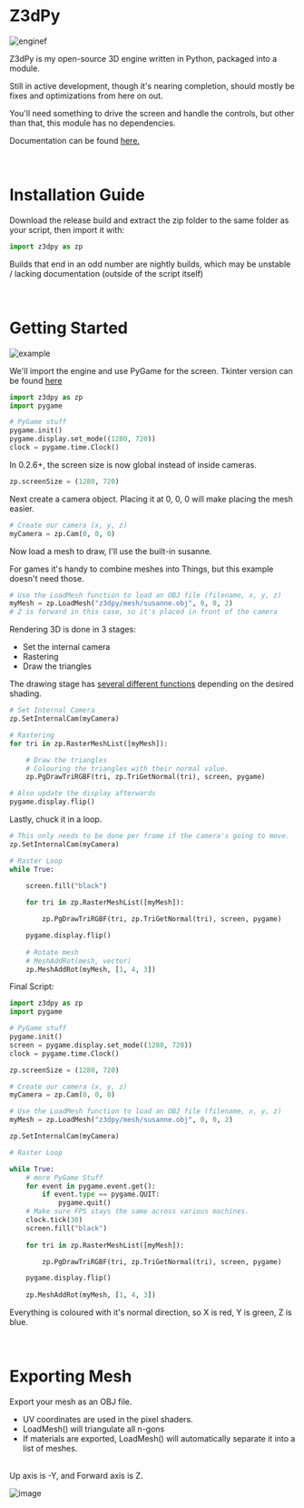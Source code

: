 # Z3dPy
![enginef](https://github.com/ZackWilde27/Z3dPy/assets/115175938/072e0f64-a536-4ae9-bc7e-60f542c3f950)

Z3dPy is my open-source 3D engine written in Python, packaged into a module.

Still in active development, though it's nearing completion, should mostly be fixes and optimizations from here on out.

You'll need something to drive the screen and handle the controls, but other than that, this module has no dependencies.

Documentation can be found <a href="https://github.com/ZackWilde27/pythonRasterizer/wiki">here.</a>

<br>

# Installation Guide

Download the release build and extract the zip folder to the same folder as your script, then import it with:
```python
import z3dpy as zp
```

Builds that end in an odd number are nightly builds, which may be unstable / lacking documentation (outside of the script itself)

<br>

# Getting Started

![example](https://github.com/ZackWilde27/Z3dPy/assets/115175938/49541f9d-d88c-491c-934f-5e22b65402b2)

We'll import the engine and use PyGame for the screen. Tkinter version can be found <a href="https://github.com/ZackWilde27/Z3dPy/wiki/Tkinter">here</a>

```python
import z3dpy as zp
import pygame

# PyGame stuff
pygame.init()
pygame.display.set_mode((1280, 720))
clock = pygame.time.Clock()
```

In 0.2.6+, the screen size is now global instead of inside cameras.
```python
zp.screenSize = (1280, 720)
```

Next create a camera object. Placing it at 0, 0, 0 will make placing the mesh easier.

```python
# Create our camera (x, y, z)
myCamera = zp.Cam(0, 0, 0)
```

Now load a mesh to draw, I'll use the built-in susanne.

For games it's handy to combine meshes into Things, but this example doesn't need those.

```python
# Use the LoadMesh function to load an OBJ file (filename, x, y, z)
myMesh = zp.LoadMesh("z3dpy/mesh/susanne.obj", 0, 0, 2)
# Z is forward in this case, so it's placed in front of the camera
```

Rendering 3D is done in 3 stages:
- Set the internal camera
- Rastering
- Draw the triangles

The drawing stage has <a href="https://github.com/ZackWilde27/Z3dPy/wiki/Drawing-Triangles">several different functions</a> depending on the desired shading.

```python
# Set Internal Camera
zp.SetInternalCam(myCamera)

# Rastering
for tri in zp.RasterMeshList([myMesh]):

    # Draw the triangles
    # Colouring the triangles with their normal value.
    zp.PgDrawTriRGBF(tri, zp.TriGetNormal(tri), screen, pygame)

# Also update the display afterwards
pygame.display.flip()
```

Lastly, chuck it in a loop.

```python
# This only needs to be done per frame if the camera's going to move.
zp.SetInternalCam(myCamera)

# Raster Loop
while True:

    screen.fill("black")
    
    for tri in zp.RasterMeshList([myMesh]):

        zp.PgDrawTriRGBF(tri, zp.TriGetNormal(tri), screen, pygame)

    pygame.display.flip()
    
    # Rotate mesh
    # MeshAddRot(mesh, vector)
    zp.MeshAddRot(myMesh, [1, 4, 3])
```

Final Script:

```python
import z3dpy as zp
import pygame

# PyGame stuff
pygame.init()
screen = pygame.display.set_mode((1280, 720))
clock = pygame.time.Clock()

zp.screenSize = (1280, 720)

# Create our camera (x, y, z)
myCamera = zp.Cam(0, 0, 0)

# Use the LoadMesh function to load an OBJ file (filename, x, y, z)
myMesh = zp.LoadMesh("z3dpy/mesh/susanne.obj", 0, 0, 2)

zp.SetInternalCam(myCamera)

# Raster Loop

while True:
    # more PyGame Stuff
    for event in pygame.event.get():
        if event.type == pygame.QUIT:
            pygame.quit()
    # Make sure FPS stays the same across various machines.
    clock.tick(30)
    screen.fill("black")
    
    for tri in zp.RasterMeshList([myMesh]):

        zp.PgDrawTriRGBF(tri, zp.TriGetNormal(tri), screen, pygame)

    pygame.display.flip()
    
    zp.MeshAddRot(myMesh, [1, 4, 3])
```

Everything is coloured with it's normal direction, so X is red, Y is green, Z is blue.

<br>

# Exporting Mesh

Export your mesh as an OBJ file.
- UV coordinates are used in the pixel shaders.
- LoadMesh() will triangulate all n-gons
- If materials are exported, LoadMesh() will automatically separate it into a list of meshes.
<br>
Up axis is -Y, and Forward axis is Z.

![image](https://user-images.githubusercontent.com/115175938/235002154-62bb03ad-13f3-4084-b410-aa0074553865.png)

<br>
